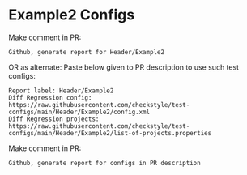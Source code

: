 # Example2 Configs
Make comment in PR:
```
Github, generate report for Header/Example2
```
OR as alternate:
Paste below given to PR description to use such test configs:
```
Report label: Header/Example2
Diff Regression config: https://raw.githubusercontent.com/checkstyle/test-configs/main/Header/Example2/config.xml
Diff Regression projects: https://raw.githubusercontent.com/checkstyle/test-configs/main/Header/Example2/list-of-projects.properties
```
Make comment in PR:
```
Github, generate report for configs in PR description
```
